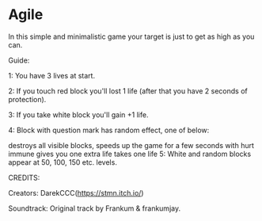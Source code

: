 # Agile
In this simple and minimalistic game your target is just to get as high as you can.

Guide:

1: You have 3 lives at start.

2: If you touch red block you'll lost 1 life (after that you have 2 seconds of protection).

3: If you take white block you'll gain +1 life.

4: Block with question mark has random effect, one of below:

destroys all visible blocks,
speeds up the game for a few seconds with hurt immune
gives you one extra life
takes one life
5: White and random blocks appear at 50, 100, 150 etc. levels.

CREDITS:

Creators: DarekCCC(https://stmn.itch.io/) 

Soundtrack: Original track by Frankum & frankumjay.
